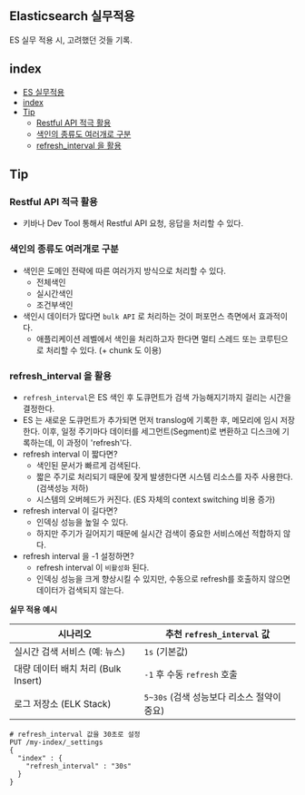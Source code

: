 ## Elasticsearch 실무적용
ES 실무 적용 시, 고려했던 것들 기록.

## index
<!-- TOC -->
  * [ES 실무적용](#es-실무적용)
  * [index](#index)
  * [Tip](#tip)
    * [Restful API 적극 활용](#restful-api-적극-활용)
    * [색인의 종류도 여러개로 구분](#색인의-종류도-여러개로-구분)
    * [refresh_interval 을 활용](#refresh_interval-을-활용)
<!-- TOC -->

## Tip
### Restful API 적극 활용
- 키바나 Dev Tool 통해서 Restful API 요청, 응답을 처리할 수 있다.

### 색인의 종류도 여러개로 구분
- 색인은 도메인 전략에 따른 여러가지 방식으로 처리할 수 있다.
  - 전체색인
  - 실시간색인
  - 조건부색인
- 색인시 데이터가 많다면 `bulk API` 로 처리하는 것이 퍼포먼스 측면에서 효과적이다.
  - 애플리케이션 레벨에서 색인을 처리하고자 한다면 멀티 스레드 또는 코루틴으로 처리할 수 있다. (+ chunk 도 이용)

### refresh_interval 을 활용
- `refresh_interval`은 ES 색인 후 도큐먼트가 검색 가능해지기까지 걸리는 시간을 결정한다.
- ES 는 새로운 도큐먼트가 추가되면 먼저 translog에 기록한 후, 메모리에 임시 저장한다. 이후, 일정 주기마다 데이터를 세그먼트(Segment)로 변환하고 디스크에 기록하는데, 이 과정이 'refresh'다.
- refresh interval 이 짧다면?
  - 색인된 문서가 빠르게 검색된다.
  - 짧은 주기로 처리되기 때문에 잦게 발생한다면 시스템 리소스를 자주 사용한다. (검색성능 저하)
  - 시스템의 오버헤드가 커진다. (ES 자체의 context switching 비용 증가)
- refresh interval 이 길다면?
  - 인덱싱 성능을 높일 수 있다.
  - 하지만 주기가 길어지기 때문에 실시간 검색이 중요한 서비스에선 적합하지 않다.
- refresh interval 을 -1 설정하면?
  - refresh interval 이 `비활성화` 된다.
  - 인덱싱 성능을 크게 향상시킬 수 있지만, 수동으로 refresh를 호출하지 않으면 데이터가 검색되지 않는다.

**실무 적용 예시**

| **시나리오** | **추천 `refresh_interval` 값** |
|-------------|--------------------|
| 실시간 검색 서비스 (예: 뉴스) | `1s` (기본값) |
| 대량 데이터 배치 처리 (Bulk Insert) | `-1` 후 수동 `refresh` 호출 |
| 로그 저장소 (ELK Stack) | `5~30s` (검색 성능보다 리소스 절약이 중요) |

```shell
# refresh_interval 값을 30초로 설정
PUT /my-index/_settings
{
  "index" : {
    "refresh_interval" : "30s"
  }
}
```
